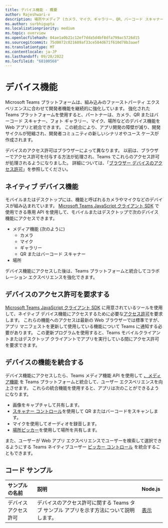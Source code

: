 ```yaml
---
title: デバイス機能 - 概要
author: Rajeshwari-v
description: 場所やメディア (カメラ、マイク、ギャラリー、QR、バーコード スキャナー) などのネイティブ デバイス機能を Microsoft Teams アプリと統合する方法について説明します。
ms.author: surbhigupta
ms.localizationpriority: medium
ms.topic: overview
ms.openlocfilehash: 04ae1a0b21c12ef7dda5d4bf8dfa799ac5726d15
ms.sourcegitcommit: 75d0072c021609af33ce584d671f610d78b3aaef
ms.translationtype: MT
ms.contentlocale: ja-JP
ms.lasthandoff: 09/28/2022
ms.locfileid: "68100568"
---
```

# <a name="device-capabilities"></a>デバイス機能

Microsoft Teams プラットフォームは、組み込みのファーストパーティ エクスペリエンスに合わせて開発者機能を継続的に強化しています。 強化された Teams プラットフォームを使用すると、パートナーは、カメラ、QR またはバーコード スキャナー、フォト ギャラリー、マイク、場所などのデバイス機能を Web アプリと統合できます。 この統合により、アプリ開発の障壁が減り、開発サイクルが短縮され、開発者コミュニティの新しいシナリオやユース ケースが作成されます。

デバイスのアクセス許可はブラウザーによって異なります。 以前は、ブラウザーでアクセス許可を付与する方法が処理され、Teams でこれらのアクセス許可が処理されるようになりました。 詳細については、「[ブラウザー デバイスのアクセス許可](browser-device-permissions.md)」を参照してください。

## <a name="native-device-capabilities"></a>ネイティブ デバイス機能

モバイルまたはデスクトップには、機能と呼ばれるカメラやマイクなどのデバイスが組み込まれています。 [Microsoft Teams JavaScript クライアント SDK](/javascript/api/overview/msteams-client?view=msteams-client-js-latest&preserve-view=true) で使用できる専用 API を使用して、モバイルまたはデスクトップで次のデバイス機能にアクセスできます。

* メディア機能 (次のように)
  * カメラ
  * マイク
  * ギャラリー
  * QR またはバーコード スキャナー
* 場所

デバイス機能にアクセスした後は、Teams プラットフォームと統合してコラボレーション エクスペリエンスを強化できます。

## <a name="request-device-permissions"></a>デバイスのアクセス許可を要求する

[Microsoft Teams JavaScript クライアント SDK](/javascript/api/overview/msteams-client?view=msteams-client-js-latest&preserve-view=true) に用意されているツールを使用して、ネイティブ デバイス機能にアクセスするために必要な[アクセス許可](native-device-permissions.md)を要求します。 これらの機能へのアクセスは最新の Web ブラウザーでは標準ですが、アプリ マニフェストを更新して使用している機能について Teams に通知する必要があります。 この更新プログラムを使用すると、Teams モバイルクライアントまたはデスクトップ クライアントでアプリを実行している間にアクセス許可を要求できます。

## <a name="integrate-device-capabilities"></a>デバイスの機能を統合する

デバイス機能にアクセスしたら、Teams メディア機能 API を使用して [、メディア機能](media-capabilities.md) を Teams プラットフォームと統合して、ユーザー エクスペリエンスを向上させます。 これらの統合機能を使用すると、アプリは次のことができるようになります。

* 画像をキャプチャして共有します。
* [スキャナー コントロール](qr-barcode-scanner-capability.md)を使用して QR またはバーコードをスキャンします。
* マイクを使用してオーディオを録音します。
* [場所ピッカー](location-capability.md)を使用して場所を共有します。

また、ユーザーが Web アプリ エクスペリエンスでユーザーを検索して選択できるようにする Teams ネイティブユーザー [ピッカー コントロール](people-picker-capability.md) を統合することもできます。

## <a name="code-sample"></a>コード サンプル

| サンプルの名前           | 説明 | Node.js    |
|:---------------------|:--------------|:---------|
|デバイス アクセス許可 | デバイスのアクセス許可に関する Teams タブ サンプル アプリを示す方法について説明します。 |[表示](<https://github.com/OfficeDev/Microsoft-Teams-Samples/tree/main/samples/tab-device-permissions/nodejs>)|
